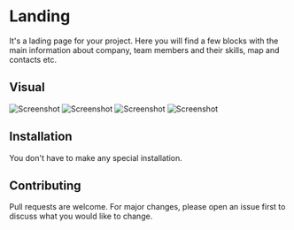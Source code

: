 # Landing

It's a lading page for your project. Here you will find a few blocks with the main information about company, team members and their skills, map and contacts etc.


## Visual
![Screenshot](https://i.ibb.co/G9qYq6S/1.jpg)
![Screenshot](https://i.ibb.co/7XBwhwF/2.jpg)
![Screenshot](https://i.ibb.co/0fjTD57/3.jpg)
![Screenshot](https://i.ibb.co/K2JdNs6/4.jpg)



## Installation

You don't have to make any special installation.


## Contributing
Pull requests are welcome. For major changes, please open an issue first to discuss what you would like to change.

